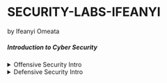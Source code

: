 # SECURITY-LABS-IFEANYI
by Ifeanyi Omeata

##### Introduction to Cyber Security

<details>
  <summary>Offensive Security Intro </summary>
  
  ##### 1. What is Gobuster?
  - [ ] [Gobuster](https://github.com/OJ/gobuster) is a tool used to brute-force: 
      - [ ] URIs (directories and files) in web sites.
      - [ ] DNS subdomains (with wildcard support).
      - [ ] Open Amazon S3 buckets
      - [ ] Open Google Cloud buckets
      - [ ] TFTP servers
  - [ ] Gobuster will take a list of potential page or directory names and try accessing a website with each of them; if the page exists, it tells you.

  
  ##### 2. Using Gobuster To Find Hidden Website Pages
  - [ ] Type the following command into the terminal to find potentially hidden pages on website
  ```
  gobuster -u http://fakebank.thm -w wordlist.txt dir
  ```
  - [ ] -u is used to state the website we're scanning
  - [ ] -w takes a list of words to iterate through to find hidden pages.

</details>

<details>
  <summary>Defensive Security Intro </summary>
 
  ##### 1. Some of the tasks that are related to defensive security include:
  - [ ] User cyber security awareness: Training users about cyber security helps protect against attacks targeting their systems.
  - [ ] Documenting and managing assets: We need to know the systems and devices we must manage and protect adequately.
  - [ ] Updating and patching systems: Ensuring that computers, servers, and network devices are correctly updated and patched against any known vulnerability (weakness).
  - [ ] Setting up preventative security devices: firewall and intrusion prevention systems (IPS) are critical components of preventative security.
  - [ ] Firewalls control what network traffic can go inside and what can leave the system or network.
  - [ ] IPS blocks any network traffic that matches present rules and attack signatures.
  - [ ] Setting up logging and monitoring devices: Proper network logging and monitoring are essential for detecting malicious activities and intrusions.
  - [ ] If a new unauthorized device appears on our network, we should be able to detect it.

  ##### 2. Security Operations Center (SOC)
  - [ ] A Security Operations Center (SOC) is a team of cyber security professionals that monitors the network and its systems to detect malicious cyber security events.
  - [ ] Some of the main areas of interest for a SOC are:
      - [ ] Vulnerabilities: Whenever a system vulnerability (weakness) is discovered, it is essential to fix it by installing a proper update or patch. When a fix is unavailable, the necessary measures should be taken to prevent an attacker from exploiting it. Although remediating vulnerabilities is vital to a SOC, it is not necessarily assigned to them.
      - [ ] Policy violations: A security policy is a set of rules required to protect the network and systems. For example, it might be a policy violation if users upload confidential company data to an online storage service.
      - [ ] Unauthorized activity: Consider the case where a user’s login name and password are stolen, and the attacker uses them to log into the network. A SOC must detect and block such an event as soon as possible before further damage is done.
      - [ ] Network intrusions: No matter how good your security is, there is always a chance for an intrusion. An intrusion can occur when a user clicks on a malicious link or when an attacker exploits a public server. Either way, when an intrusion occurs, we must detect it as soon as possible to prevent further damage.

  ##### 3. Threat Intelligence
  - [ ] In this context, intelligence refers to information you gather about actual and potential enemies.
  - [ ] A threat is any action that can disrupt or adversely affect a system.
  - [ ] Threat intelligence collects information to help the company better prepare against potential adversaries.
  - [ ] The purpose would be to achieve a threat-informed defence. Different companies have different adversaries.
  - [ ] Some adversaries might seek to steal customer data from a mobile operator; however, other adversaries are interested in halting the production in a petroleum refinery.
  - [ ] Example adversaries include a nation-state cyber army working for political reasons and a ransomware group acting for financial purposes.

  ##### 4. Digital Forensics
  - [ ] In this context, intelligence refers to information you gather about actual and potential enemies.
  - [ ] A threat is any action that can disrupt or adversely affect a system.
  - [ ] Threat intelligence collects information to help the company better prepare against potential adversaries.
  - [ ] The purpose would be to achieve a threat-informed defence. Different companies have different adversaries.
  - [ ] Some adversaries might seek to steal customer data from a mobile operator; however, other adversaries are interested in halting the production in a petroleum refinery.
  - [ ] Example adversaries include a nation-state cyber army working for political reasons and a ransomware group acting for financial purposes.

</details>
